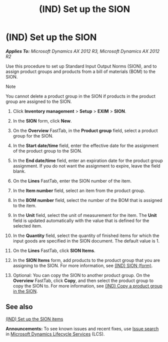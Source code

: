 ﻿---
title: (IND) Set up the SION
TOCTitle: (IND) Set up the SION
ms:assetid: 57aab86b-e72f-41a0-936b-227233b3b4f9
ms:mtpsurl: https://technet.microsoft.com/en-us/library/JJ677829(v=AX.60)
ms:contentKeyID: 49385793
ms.date: 04/18/2014
mtps_version: v=AX.60
f1_keywords:
- (IND)
- india
- SION
- SION form
- set up sion
---

# (IND) Set up the SION 


_**Applies To:** Microsoft Dynamics AX 2012 R3, Microsoft Dynamics AX 2012 R2_

Use this procedure to set up Standard Input Output Norms (SION), and to assign product groups and products from a bill of materials (BOM) to the SION.


> [!NOTE]
> <P>You cannot delete a product group in the SION if products in the product group are assigned to the SION.</P>



1.  Click **Inventory management** \> **Setup** \> **EXIM** \> **SION**.

2.  In the **SION** form, click **New**.

3.  On the **Overview** FastTab, in the **Product group** field, select a product group for the SION.

4.  In the **Start date/time** field, enter the effective date for the assignment of the product group to the SION.

5.  In the **End date/time** field, enter an expiration date for the product group assignment. If you do not want the assignment to expire, leave the field blank.

6.  On the **Lines** FastTab, enter the SION number of the item.

7.  In the **Item number** field, select an item from the product group.

8.  In the **BOM number** field, select the number of the BOM that is assigned to the item.

9.  In the **Unit** field, select the unit of measurement for the item. The **Unit** field is updated automatically with the value that is defined for the selected item.

10. In the **Quantity** field, select the quantity of finished items for which the input goods are specified in the SION document. The default value is 1.

11. On the **Lines** FastTab, click **SION Items**.

12. In the **SION Items** form, add products to the product group that you are assigning to the SION. For more information, see [(IND) SION (form)](https://technet.microsoft.com/en-us/library/jj710966\(v=ax.60\)).

13. Optional: You can copy the SION to another product group. On the **Overview** FastTab, click **Copy**, and then select the product group to copy the SION to. For more information, see [(IND) Copy a product group in the SION](ind-copy-a-product-group-in-the-sion.md).

## See also

[(IND) Set up the SION items](ind-set-up-the-sion-items.md)

  
**Announcements:** To see known issues and recent fixes, use [Issue search](http://go.microsoft.com/fwlink/?linkid=389258) in [Microsoft Dynamics Lifecycle Services](http://go.microsoft.com/fwlink/?linkid=306505) (LCS).

